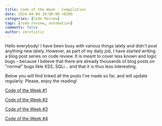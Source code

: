 ```yaml
---
title: Code of the Week - Compilation
date: 2024-04-04 10:00:00 +0200
categories: [Code Review]
tags: [code review, automation]
comments: false
author: zerotistic
---
```


Hello everybody! I have been busy with various things lately and didn't post anything new lately. However, as part of my daily job, I have started writing a blog post series on code review. It is meant to cover less known and logic bugs - because I believe that there are already thousands of blog posts on "normal" bugs likle XSS, SQLi… and that it is thus less interesting.

Below you will find linked all the posts I've made so far, and will update regularly.
Please, enjoy the reading!

[Code of the Week #1](https://www.hackcyom.com/2024/02/code-of-the-week/)

[Code of the Week #2](https://www.hackcyom.com/2024/02/code-of-the-week-2/)

[Code of the Week #3](https://www.hackcyom.com/2024/03/code-of-the-week-3/)

[Code of the Week #4](https://www.hackcyom.com/2024/03/code-of-the-week-4/)
